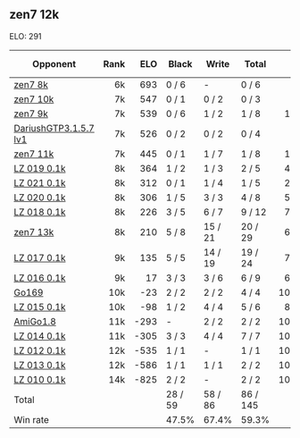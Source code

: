 ## zen7 12k ##

ELO: 291

Opponent | Rank | ELO | Black | Write | Total | Win rate
---------|-----:|----:|-------|-------|-------|-------:
[zen7 8k](zen7%208k.md) | 6k | 693 | 0 / 6 | - | 0 / 6 | 0.0%
[zen7 10k](zen7%2010k.md) | 7k | 547 | 0 / 1 | 0 / 2 | 0 / 3 | 0.0%
[zen7 9k](zen7%209k.md) | 7k | 539 | 0 / 6 | 1 / 2 | 1 / 8 | 12.5%
[DariushGTP3.1.5.7 lv1](DariushGTP3.1.5.7%20lv1.md) | 7k | 526 | 0 / 2 | 0 / 2 | 0 / 4 | 0.0%
[zen7 11k](zen7%2011k.md) | 7k | 445 | 0 / 1 | 1 / 7 | 1 / 8 | 12.5%
[LZ 019 0.1k](LZ%20019%200.1k.md) | 8k | 364 | 1 / 2 | 1 / 3 | 2 / 5 | 40.0%
[LZ 021 0.1k](LZ%20021%200.1k.md) | 8k | 312 | 0 / 1 | 1 / 4 | 1 / 5 | 20.0%
[LZ 020 0.1k](LZ%20020%200.1k.md) | 8k | 306 | 1 / 5 | 3 / 3 | 4 / 8 | 50.0%
[LZ 018 0.1k](LZ%20018%200.1k.md) | 8k | 226 | 3 / 5 | 6 / 7 | 9 / 12 | 75.0%
[zen7 13k](zen7%2013k.md) | 8k | 210 | 5 / 8 | 15 / 21 | 20 / 29 | 69.0%
[LZ 017 0.1k](LZ%20017%200.1k.md) | 9k | 135 | 5 / 5 | 14 / 19 | 19 / 24 | 79.2%
[LZ 016 0.1k](LZ%20016%200.1k.md) | 9k | 17 | 3 / 3 | 3 / 6 | 6 / 9 | 66.7%
[Go169](Go169.md) | 10k | -23 | 2 / 2 | 2 / 2 | 4 / 4 | 100.0%
[LZ 015 0.1k](LZ%20015%200.1k.md) | 10k | -98 | 1 / 2 | 4 / 4 | 5 / 6 | 83.3%
[AmiGo1.8](AmiGo1.8.md) | 11k | -293 | - | 2 / 2 | 2 / 2 | 100.0%
[LZ 014 0.1k](LZ%20014%200.1k.md) | 11k | -305 | 3 / 3 | 4 / 4 | 7 / 7 | 100.0%
[LZ 012 0.1k](LZ%20012%200.1k.md) | 12k | -535 | 1 / 1 | - | 1 / 1 | 100.0%
[LZ 013 0.1k](LZ%20013%200.1k.md) | 12k | -586 | 1 / 1 | 1 / 1 | 2 / 2 | 100.0%
[LZ 010 0.1k](LZ%20010%200.1k.md) | 14k | -825 | 2 / 2 | - | 2 / 2 | 100.0%
Total | | | 28 / 59 | 58 / 86 | 86 / 145 | 
Win rate| | | 47.5% | 67.4% | 59.3% | 
